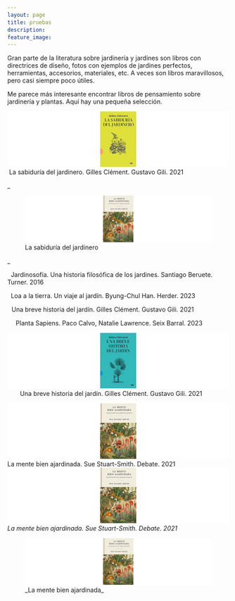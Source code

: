 ```yaml
---
layout: page
title: pruebas
description: 
feature_image: 
---
```


Gran parte de la literatura sobre jardinería y jardines son libros con directrices de diseño, fotos con ejemplos de jardines perfectos, herramientas, accesorios, materiales, etc. A veces son libros maravillosos, pero casi siempre poco útiles.

Me parece más interesante encontrar libros de pensamiento sobre jardinería y plantas. Aquí hay una pequeña selección.


![La sabiduría del jardinero](images/bsabiduriajardinero1000px.jpg)
&nbsp;La sabiduría del jardinero. Gilles Clément. Gustavo Gili. 2021

_<figure>
    <img src="images/blamentebienajardinada1000px.jpg" alt="Alt text" />
    <figcaption>La sabiduría del jardinero</figcaption>
</figure>_



&nbsp;&nbsp;Jardinosofía. Una historia filosófica de los jardines. Santiago Beruete. Turner. 2016

&nbsp;&nbsp;Loa a la tierra. Un viaje al jardín. Byung-Chul Han. Herder. 2023



&ensp;&thinsp;Una breve historia del jardín. Gilles Clément. Gustavo Gili. 2021

&ensp;&thinsp;&ensp;&thinsp;Planta Sapiens. Paco Calvo, Natalie Lawrence. Seix Barral. 2023

![Una breve historia del jardín](images/brevehistoriajardin1000px.jpg)
&ensp;&thinsp;&ensp;&thinsp;&ensp;&thinsp;Una breve historia del jardín. Gilles Clément. Gustavo Gili. 2021

![La mente bien ajardinada](images/blamentebienajardinada1000px.jpg)
La mente bien ajardinada. Sue Stuart-Smith. Debate. 2021
![La mente bien ajardinada](images/blamentebienajardinada1000px.jpg)
_La mente bien ajardinada. Sue Stuart-Smith. Debate. 2021_

<figure>
    <img src="images/blamentebienajardinada1000px.jpg" alt="Alt text" />
    <figcaption>_La mente bien ajardinada_</figcaption>
</figure>

